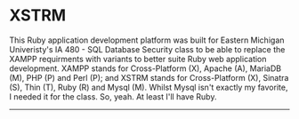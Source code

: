 # XSTRM

This Ruby application development platform was built for Eastern Michigan Univeristy's IA 480 - SQL Database Security class to be able to replace the XAMPP requirments with variants to better suite Ruby web application development. XAMPP stands for Cross-Platform (X), Apache (A), MariaDB (M), PHP (P) and Perl (P); and XSTRM stands for Cross-Platform (X), Sinatra (S), Thin (T), Ruby (R) and Mysql (M). Whilst Mysql isn't exactly my favorite, I needed it for the class. So, yeah. At least I'll have Ruby.

---
